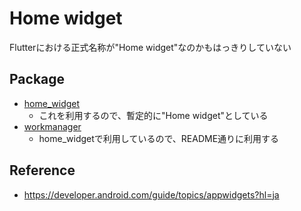 # Home widget

Flutterにおける正式名称が"Home widget"なのかもはっきりしていない

## Package

- [home_widget](https://pub.dev/packages/home_widget)
  - これを利用するので、暫定的に"Home widget"としている
- [workmanager](https://pub.dev/packages/workmanager)
  - home_widgetで利用しているので、README通りに利用する

## Reference

- https://developer.android.com/guide/topics/appwidgets?hl=ja
